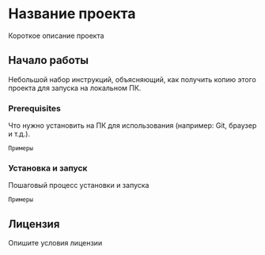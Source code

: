 # Название проекта
Короткое описание проекта
## Начало работы
Небольшой набор инструкций, объясняющий, как получить копию этого проекта для запуска на локальном ПК.

### Prerequisites
Что нужно установить на ПК для использования (например: Git, браузер и т.д.).

```
Примеры 
```

### Установка и запуск
Пошаговый процесс установки и запуска

```
Примеры 
```

## Лицензия
Опишите условия лицензии
